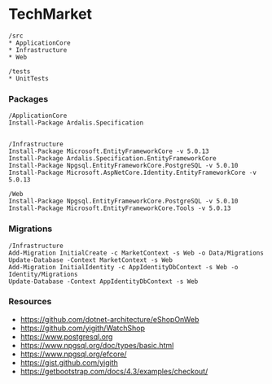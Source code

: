 # TechMarket
```
/src
* ApplicationCore
* Infrastructure
* Web

/tests
* UnitTests
```

### Packages
```
/ApplicationCore
Install-Package Ardalis.Specification


/Infrastructure
Install-Package Microsoft.EntityFrameworkCore -v 5.0.13
Install-Package Ardalis.Specification.EntityFrameworkCore
Install-Package Npgsql.EntityFrameworkCore.PostgreSQL -v 5.0.10
Install-Package Microsoft.AspNetCore.Identity.EntityFrameworkCore -v 5.0.13

/Web
Install-Package Npgsql.EntityFrameworkCore.PostgreSQL -v 5.0.10
Install-Package Microsoft.EntityFrameworkCore.Tools -v 5.0.13
```

### Migrations
```
/Infrastructure
Add-Migration InitialCreate -c MarketContext -s Web -o Data/Migrations
Update-Database -Context MarketContext -s Web
Add-Migration InitialIdentity -c AppIdentityDbContext -s Web -o Identity/Migrations
Update-Database -Context AppIdentityDbContext -s Web
```

### Resources
* https://github.com/dotnet-architecture/eShopOnWeb
* https://github.com/yigith/WatchShop
* https://www.postgresql.org
* https://www.npgsql.org/doc/types/basic.html
* https://www.npgsql.org/efcore/
* https://gist.github.com/yigith
* https://getbootstrap.com/docs/4.3/examples/checkout/